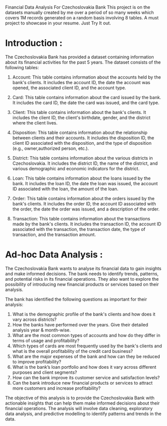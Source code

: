 Financial Data Analysis For Czechoslovakia Bank 
This project is on the datasets manually created by me over a period of so many weeks which covers 1M records generated on a random basis involving 8 tables. A must project to showcase in your resume. Just Try It out.

# Introduction : 

The Czechoslovakia Bank has provided a dataset containing information about its financial activities for the past 5 years. The dataset consists of the following tables:

1. Account: This table contains information about the accounts held by the bank's clients. It includes the account ID, the date the account was opened,
the associated client ID, and the account type.

2. Card: This table contains information about the card issued by the bank. It includes the card ID, the date the card was issued, and the card type.

3. Client: This table contains information about the bank's clients. It includes the client ID, the client's birthdate, gender, and the district where the client
lives.

4. Disposition: This table contains information about the relationship between clients and their accounts. It includes the disposition ID, the client ID
associated with the disposition, and the type of disposition (e.g., owner,authorized person, etc.).

5. District: This table contains information about the various districts in Czechoslovakia. It includes the district ID, the name of the district, and
various demographic and economic indicators for the district.

6. Loan: This table contains information about the loans issued by the bank. It includes the loan ID, the date the loan was issued, the account ID associated with the loan, the amount of the loan.

7. Order: This table contains information about the orders issued by the bank's clients. It includes the order ID, the account ID associated with the order, the
date the order was issued, and a description of the order.

8. Transaction: This table contains information about the transactions made by the bank's clients. It includes the transaction ID, the account ID associated with the transaction, the transaction date, the type of transaction, and the transaction amount.

# Ad-hoc Data Analysis : 

The Czechoslovakia Bank wants to analyse its financial data to gain insights and make informed decisions. The bank needs to identify trends, patterns, and potential risks in its financial operations. They also want to explore the possibility of introducing new financial products or services based on their analysis.

The bank has identified the following questions as important for their analysis:
1. What is the demographic profile of the bank's clients and how does it vary across
districts?
2. How the banks have performed over the years. Give their detailed analysis year &
month-wise.
3. What are the most common types of accounts and how do they differ in terms of usage
and profitability?
4. Which types of cards are most frequently used by the bank's clients and what is the
overall profitability of the credit card business?
5. What are the major expenses of the bank and how can they be reduced to improve
profitability?
6. What is the bank’s loan portfolio and how does it vary across different purposes and
client segments?
7. How can the bank improve its customer service and satisfaction levels?
8. Can the bank introduce new financial products or services to attract more customers and
increase profitability?

The objective of this analysis is to provide the Czechoslovakia Bank with actionable insights that can help them make informed decisions about their financial operations. The analysis will involve data cleaning, exploratory data analysis, and predictive modelling to identify patterns and trends in the data.
